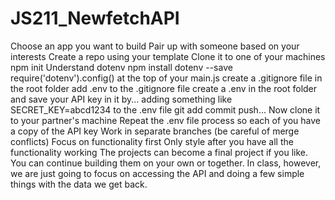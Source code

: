 # JS211_NewfetchAPI

Choose an app you want to build
Pair up with someone based on your interests
Create a repo using your template
Clone it to one of your machines
npm init
Understand dotenv
npm install dotenv --save
require('dotenv').config() at the top of your main.js
create a .gitignore file in the root folder
add .env to the .gitignore file
create a .env in the root folder and save your API key in it by...
adding something like SECRET_KEY=abcd1234 to the .env file
git add commit push...
Now clone it to your partner's machine
Repeat the .env file process so each of you have a copy of the API key
Work in separate branches (be careful of merge conflicts)
Focus on functionality first
Only style after you have all the functionality working
The projects can become a final project if you like. You can continue building them on your own or together. In class, however, we are just going to focus on accessing the API and doing a few simple things with the data we get back.